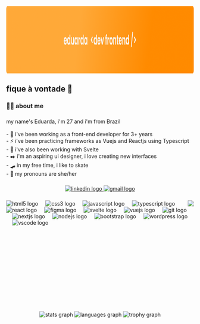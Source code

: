 <img align="center" height="180" src="/header-img.png"  />

<h2 align="left">fique à vontade 🤙</h1>



###

<h3 align="left">👩‍💻 about me</h3>

###

<p align="left">my name's Eduarda, i'm 27 and i'm from Brazil<br><br>- 💼 i've been working as a front-end developer for 3+ years<br>- ⚡ i've been practicing frameworks as Vuejs and Reactjs using Typescript<br>- 📱 i've also been working with Svelte<br>- ✒️ i'm an aspiring ui designer, i love creating new interfaces<br>- 🛹 in my free time, i like to skate<br>- 🧩 my pronouns are she/her</p>

###

<div align="center">
  <a href="https://www.linkedin.com/in/eduarda-lourenco/" target="_blank">
    <img src="https://raw.githubusercontent.com/maurodesouza/profile-readme-generator/master/src/assets/icons/social/linkedin/default.svg" width="52" height="40" alt="linkedin logo"  />
  </a>
  <a href="mailto:edrda.dev@gmail.com" target="_blank">
    <img src="https://raw.githubusercontent.com/maurodesouza/profile-readme-generator/master/src/assets/icons/social/gmail/default.svg" width="52" height="40" alt="gmail logo"  />
  </a>
</div>

###

<img align="right" height="280" src="https://assets.promptbase.com/DALLE_IMAGES%2FqjswTly90VT14YruHimAEmGif2P2%2Fresized%2F1719347180269d_w_800x800.webp?alt=media&token=c82391dd-0e5a-48b6-b918-5447c34b992f"  />

###

<div align="left">
  <img src="https://cdn.jsdelivr.net/gh/devicons/devicon/icons/html5/html5-original.svg" height="40" alt="html5 logo"  />
  <img width="12" />
  <img src="https://cdn.jsdelivr.net/gh/devicons/devicon/icons/css3/css3-original.svg" height="40" alt="css3 logo"  />
  <img width="12" />
  <img src="https://cdn.jsdelivr.net/gh/devicons/devicon/icons/javascript/javascript-original.svg" height="40" alt="javascript logo"  />
  <img width="12" />
  <img src="https://cdn.jsdelivr.net/gh/devicons/devicon/icons/typescript/typescript-original.svg" height="40" alt="typescript logo"  />
  <img width="12" />
  <img src="https://cdn.jsdelivr.net/gh/devicons/devicon/icons/react/react-original.svg" height="40" alt="react logo"  />
  <img width="12" />
  <img src="https://cdn.jsdelivr.net/gh/devicons/devicon/icons/figma/figma-original.svg" height="40" alt="figma logo"  />
  <img width="12" />
  <img src="https://cdn.jsdelivr.net/gh/devicons/devicon/icons/svelte/svelte-original.svg" height="40" alt="svelte logo"  />
  <img width="12" />
  <img src="https://cdn.jsdelivr.net/gh/devicons/devicon/icons/vuejs/vuejs-original.svg" height="40" alt="vuejs logo"  />
  <img width="12" />
  <img src="https://cdn.jsdelivr.net/gh/devicons/devicon/icons/git/git-original.svg" height="40" alt="git logo"  />
  <img width="12" />
  <img src="https://cdn.jsdelivr.net/gh/devicons/devicon/icons/nextjs/nextjs-original.svg" height="40" alt="nextjs logo"  />
  <img width="12" />
  <img src="https://cdn.jsdelivr.net/gh/devicons/devicon/icons/nodejs/nodejs-original.svg" height="40" alt="nodejs logo"  />
  <img width="12" />
  <img src="https://cdn.jsdelivr.net/gh/devicons/devicon/icons/bootstrap/bootstrap-original.svg" height="40" alt="bootstrap logo"  />
  <img width="12" />
  <img src="https://cdn.jsdelivr.net/gh/devicons/devicon/icons/wordpress/wordpress-original.svg" height="40" alt="wordpress logo"  />
  <img width="12" />
  <img src="https://cdn.jsdelivr.net/gh/devicons/devicon/icons/vscode/vscode-original.svg" height="40" alt="vscode logo"  />
</div>

###

<br clear="both">
<br clear="both">

<div align="center">
  <img src="https://github-readme-stats.vercel.app/api?username=edrda&hide_title=false&hide_rank=false&show_icons=true&include_all_commits=true&count_private=true&disable_animations=false&theme=gruvbox&locale=en&hide_border=false&order=1" height="150" alt="stats graph"  />
  <img src="https://github-readme-stats.vercel.app/api/top-langs?username=edrda&locale=en&hide_title=false&layout=compact&card_width=320&langs_count=5&theme=gruvbox&hide_border=false&order=2" height="150" alt="languages graph"  />
  <img src="https://github-profile-trophy.vercel.app?username=edrda&theme=gruvbox&column=-1&row=1&margin-w=8&margin-h=8&no-bg=false&no-frame=false&order=4" height="150" alt="trophy graph"  />
</div>

###
<!--
<picture>
  <source media="(prefers-color-scheme: dark)" srcset="https://raw.githubusercontent.com/edrda/edrda/output/pacman-contribution-graph-dark.svg">
  <source media="(prefers-color-scheme: light)" srcset="https://raw.githubusercontent.com/edrda/edrda/output/pacman-contribution-graph.svg">
  <img alt="pacman contribution graph" src="https://raw.githubusercontent.com/edrda/edrda/output/pacman-contribution-graph.svg">
</picture>
-->

###

